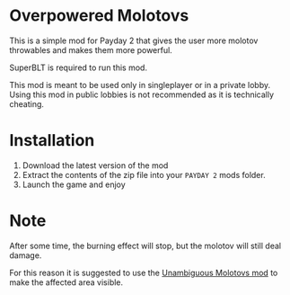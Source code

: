 # Overpowered Molotovs
This is a simple mod for Payday 2 that gives the user more molotov throwables and makes them more powerful.

SuperBLT is required to run this mod.

This mod is meant to be used only in singleplayer or in a private lobby. Using this mod in public lobbies is not recommended as it is technically cheating.

# Installation
1. Download the latest version of the mod
2. Extract the contents of the zip file into your `PAYDAY 2` mods folder.
3. Launch the game and enjoy

# Note
After some time, the burning effect will stop, but the molotov will still deal damage.

For this reason it is suggested to use the [Unambiguous Molotovs mod](https://modworkshop.net/mod/31396) to make the affected area visible.